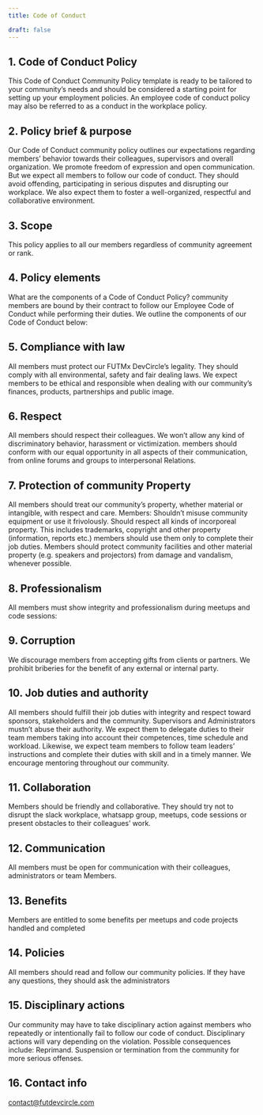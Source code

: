 ```yaml
---
title: Code of Conduct

draft: false
---
```


## 1. Code of Conduct Policy

This Code of Conduct Community Policy template is ready to be tailored to your
community’s needs and should be considered a starting point for setting up your
employment policies. An employee code of conduct policy may also be referred to as a conduct in the workplace policy.

## 2. Policy brief & purpose

Our Code of Conduct community policy outlines our expectations regarding
members’ behavior towards their colleagues, supervisors and overall organization.
We promote freedom of expression and open communication. But we expect all members to
follow our code of conduct. They should avoid offending, participating in serious disputes and
disrupting our workplace. We also expect them to foster a well-organized, respectful and
collaborative environment.


## 3. Scope

This policy applies to all our members regardless of community agreement or rank.

## 4. Policy elements
What are the components of a Code of Conduct Policy?
community members are bound by their contract to follow our Employee Code of Conduct while
performing their duties. We outline the components of our Code of Conduct below:

## 5. Compliance with law

All members must protect our FUTMx DevCircle’s legality. They should comply with all environmental,
safety and fair dealing laws. We expect members to be ethical and responsible when dealing with
our community’s finances, products, partnerships and public image.

## 6. Respect

All members should respect their colleagues. We won’t allow any kind of discriminatory
behavior, harassment or victimization. members should conform with our equal opportunity
in all aspects of their communication, from online forums and groups to interpersonal
Relations.


## 7. Protection of community Property

All members should treat our community’s property, whether material or intangible, with respect
and care.
Members:
Shouldn’t misuse community equipment or use it frivolously.
Should respect all kinds of incorporeal property. This includes trademarks, copyright and
other property (information, reports etc.) members should use them only to complete their
job duties.
Members should protect community facilities and other material property (e.g. speakers and projectors) from
damage and vandalism, whenever possible.

## 8. Professionalism

All members must show integrity and professionalism during meetups and code sessions:

## 9. Corruption

We discourage members from accepting gifts from clients or partners. We prohibit briberies for
the benefit of any external or internal party.

## 10. Job duties and authority

All members should fulfill their job duties with integrity and respect toward sponsors,
stakeholders and the community. Supervisors and Administrators mustn’t abuse their authority. We expect them to delegate duties to their team members taking into account their competences, time schedule and workload. Likewise, we expect team members to follow team leaders’ instructions and complete their duties with skill and in a timely manner.
We encourage mentoring throughout our community.

## 11. Collaboration

Members should be friendly and collaborative. They should try not to disrupt the slack workplace, whatsapp group, meetups, code sessions or present obstacles to their colleagues’ work.

## 12. Communication

All members must be open for communication with their colleagues, administrators or team
Members.


## 13. Benefits

Members are entitled to some benefits per meetups and code projects handled and completed


## 14. Policies

All members should read and follow our community policies. If they have any questions, they
should ask the administrators

## 15. Disciplinary actions

Our community may have to take disciplinary action against members who repeatedly or
intentionally fail to follow our code of conduct. Disciplinary actions will vary depending on the
violation.
Possible consequences include:
Reprimand.
Suspension or termination from the community for more serious offenses.


## 16. Contact info

<contact@futdevcircle.com>
